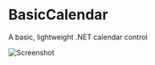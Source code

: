 # BasicCalendar
A basic, lightweight .NET calendar control

![Screenshot](http://jonathan.hilgeman.com/github/BasicCalendar/basiccalendar-2017-09-06_15-18-01.png)